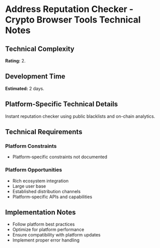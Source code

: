 # Address Reputation Checker - Crypto Browser Tools Technical Notes

## Technical Complexity
**Rating:** 2.

## Development Time
**Estimated:** 2 days.

## Platform-Specific Technical Details
Instant reputation checker using public blacklists and on-chain analytics.

## Technical Requirements

### Platform Constraints
- Platform-specific constraints not documented

### Platform Opportunities
- Rich ecosystem integration
- Large user base
- Established distribution channels
- Platform-specific APIs and capabilities

## Implementation Notes
- Follow platform best practices
- Optimize for platform performance
- Ensure compatibility with platform updates
- Implement proper error handling
